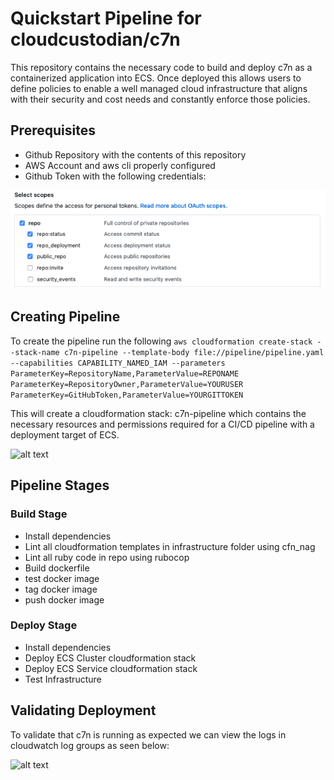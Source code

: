 # Quickstart Pipeline for cloudcustodian/c7n

This repository contains the necessary code to build and deploy c7n as a containerized application into ECS.
Once deployed this allows users to define policies to enable a well managed cloud infrastructure that aligns with their security and cost needs and constantly enforce those policies.
## Prerequisites
- Github Repository with the contents of this repository 
- AWS Account and aws cli properly configured
- Github Token with the following credentials:

![alt text](./images/token.png)

## Creating Pipeline
To create the pipeline run the following 
```aws cloudformation create-stack --stack-name c7n-pipeline --template-body file://pipeline/pipeline.yaml --capabilities CAPABILITY_NAMED_IAM --parameters ParameterKey=RepositoryName,ParameterValue=REPONAME ParameterKey=RepositoryOwner,ParameterValue=YOURUSER ParameterKey=GitHubToken,ParameterValue=YOURGITTOKEN```

This will create a cloudformation stack: c7n-pipeline which contains the necessary resources and permissions required for a CI/CD pipeline with a deployment target of ECS.

![alt text](./images/pipeline.png)

## Pipeline Stages
### Build Stage
- Install dependencies
- Lint all cloudformation templates in infrastructure folder using cfn_nag
- Lint all ruby code in repo using rubocop
- Build dockerfile
- test docker image
- tag docker image
- push docker image

### Deploy Stage
- Install dependencies
- Deploy ECS Cluster cloudformation stack
- Deploy ECS Service cloudformation stack
- Test Infrastructure

## Validating Deployment
To validate that c7n is running as expected we can view the logs in cloudwatch log groups as seen below:

![alt text](./images/logs.png)